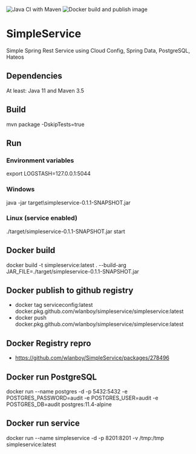 ![Java CI with Maven](https://github.com/wlanboy/SimpleService/workflows/Java%20CI%20with%20Maven/badge.svg?branch=master) ![Docker build and publish image](https://github.com/wlanboy/SimpleService/workflows/Docker%20build%20and%20publish%20image/badge.svg)

# SimpleService
Simple Spring Rest Service using Cloud Config, Spring Data, PostgreSQL, Hateos

## Dependencies
At least: Java 11 and Maven 3.5

## Build 
mvn package -DskipTests=true

## Run 
### Environment variables
export LOGSTASH=127.0.0.1:5044

### Windows
java -jar target\simpleservice-0.1.1-SNAPSHOT.jar

### Linux (service enabled)
./target/simpleservice-0.1.1-SNAPSHOT.jar start

## Docker build
docker build -t simpleservice:latest . --build-arg JAR_FILE=./target/simpleservice-0.1.1-SNAPSHOT.jar

## Docker publish to github registry
- docker tag serviceconfig:latest docker.pkg.github.com/wlanboy/simpleservice/simpleservice:latest
- docker push docker.pkg.github.com/wlanboy/simpleservice/simpleservice:latest

## Docker Registry repro
- https://github.com/wlanboy/SimpleService/packages/278496

## Docker run PostgreSQL
docker run --name postgres -d -p 5432:5432 -e POSTGRES_PASSWORD=audit -e POSTGRES_USER=audit -e POSTGRES_DB=audit postgres:11.4-alpine

## Docker run service
docker run --name simpleservice -d -p 8201:8201 -v /tmp:/tmp simpleservice:latest
